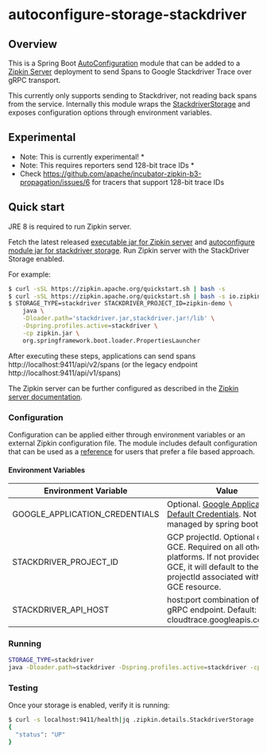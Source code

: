 # autoconfigure-storage-stackdriver

## Overview

This is a Spring Boot [AutoConfiguration](http://docs.spring.io/spring-boot/docs/current/reference/html/using-boot-auto-configuration.html)
module that can be added to a [Zipkin Server](https://github.com/apache/incubator-zipkin/tree/master/zipkin-server) 
deployment to send Spans to Google Stackdriver Trace over gRPC transport.

This currently only supports sending to Stackdriver, not reading back spans from the service.
Internally this module wraps the [StackdriverStorage](https://github.com/openzipkin/zipkin-gcp/tree/master/storage-stackdriver)
and exposes configuration options through environment variables.

## Experimental
* Note: This is currently experimental! *
* Note: This requires reporters send 128-bit trace IDs *
* Check https://github.com/apache/incubator-zipkin-b3-propagation/issues/6 for tracers that support 128-bit trace IDs

## Quick start

JRE 8 is required to run Zipkin server.

Fetch the latest released
[executable jar for Zipkin server](https://search.maven.org/remote_content?g=io.zipkin.java&a=zipkin-server&v=LATEST&c=exec)
and
[autoconfigure module jar for stackdriver storage](https://search.maven.org/remote_content?g=io.zipkin.gcp&a=zipkin-autoconfigure-storage-stackdriver&v=LATEST&c=module).
Run Zipkin server with the StackDriver Storage enabled.

For example:

```bash
$ curl -sSL https://zipkin.apache.org/quickstart.sh | bash -s
$ curl -sSL https://zipkin.apache.org/quickstart.sh | bash -s io.zipkin.java:zipkin-autoconfigure-storage-stackdriver:LATEST:module stackdriver.jar
$ STORAGE_TYPE=stackdriver STACKDRIVER_PROJECT_ID=zipkin-demo \
    java \
    -Dloader.path='stackdriver.jar,stackdriver.jar!/lib' \
    -Dspring.profiles.active=stackdriver \
    -cp zipkin.jar \
    org.springframework.boot.loader.PropertiesLauncher
```

After executing these steps, applications can send spans
http://localhost:9411/api/v2/spans (or the legacy endpoint http://localhost:9411/api/v1/spans)

The Zipkin server can be further configured as described in the
[Zipkin server documentation](https://github.com/apache/incubator-zipkin/blob/master/zipkin-server/README.md).

### Configuration

Configuration can be applied either through environment variables or an external Zipkin
configuration file.  The module includes default configuration that can be used as a 
[reference](https://github.com/openzipkin/zipkin-gcp/tree/master/autoconfigure/storage-stackdriver/src/main/resources/zipkin-server-stackdriver.yml)
for users that prefer a file based approach.

#### Environment Variables

|Environment Variable           | Value            |
|-------------------------------|------------------|
|GOOGLE_APPLICATION_CREDENTIALS | Optional. [Google Application Default Credentials](https://developers.google.com/identity/protocols/application-default-credentials). Not managed by spring boot. |
|STACKDRIVER_PROJECT_ID         | GCP projectId. Optional on GCE. Required on all other platforms. If not provided on GCE, it will default to the projectId associated with the GCE resource. |
|STACKDRIVER_API_HOST           | host:port combination of the gRPC endpoint. Default: cloudtrace.googleapis.com:443 |

### Running

```bash
STORAGE_TYPE=stackdriver
java -Dloader.path=stackdriver -Dspring.profiles.active=stackdriver -cp zipkin.jar org.springframework.boot.loader.PropertiesLauncher
```

### Testing

Once your storage is enabled, verify it is running:
```bash
$ curl -s localhost:9411/health|jq .zipkin.details.StackdriverStorage
{
  "status": "UP"
}
```
